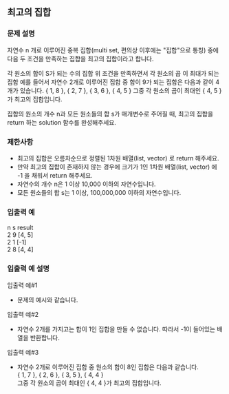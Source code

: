 ## 최고의 집합

### 문제 설명
자연수 n 개로 이루어진 중복 집합(multi set, 편의상 이후에는 "집합"으로 통칭) 중에 다음 두 조건을 만족하는 집합을 최고의 집합이라고 합니다.

각 원소의 합이 S가 되는 수의 집합
위 조건을 만족하면서 각 원소의 곱 이 최대가 되는 집합
예를 들어서 자연수 2개로 이루어진 집합 중 합이 9가 되는 집합은 다음과 같이 4개가 있습니다.
{ 1, 8 }, { 2, 7 }, { 3, 6 }, { 4, 5 }
그중 각 원소의 곱이 최대인 { 4, 5 }가 최고의 집합입니다.

집합의 원소의 개수 n과 모든 원소들의 합 s가 매개변수로 주어질 때, 최고의 집합을 return 하는 solution 함수를 완성해주세요.

### 제한사항
+ 최고의 집합은 오름차순으로 정렬된 1차원 배열(list, vector) 로 return 해주세요.
+ 만약 최고의 집합이 존재하지 않는 경우에 크기가 1인 1차원 배열(list, vector) 에 -1 을 채워서 return 해주세요.
+ 자연수의 개수 n은 1 이상 10,000 이하의 자연수입니다.
+ 모든 원소들의 합 s는 1 이상, 100,000,000 이하의 자연수입니다.

### 입출력 예
n	s	result  
2	9	[4, 5]  
2	1	[-1]  
2	8	[4, 4]

### 입출력 예 설명
입출력 예#1
+ 문제의 예시와 같습니다.

입출력 예#2
+ 자연수 2개를 가지고는 합이 1인 집합을 만들 수 없습니다. 따라서 -1이 들어있는 배열을 반환합니다.

입출력 예#3
+ 자연수 2개로 이루어진 집합 중 원소의 합이 8인 집합은 다음과 같습니다.  
{ 1, 7 }, { 2, 6 }, { 3, 5 }, { 4, 4 }  
그중 각 원소의 곱이 최대인 { 4, 4 }가 최고의 집합입니다.